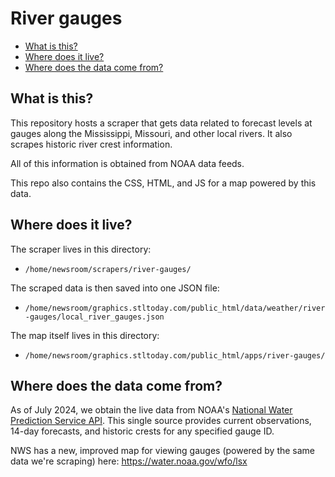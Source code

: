 River gauges
============

* [What is this?](#what-is-this)
* [Where does it live?](#where-does-it-live)
* [Where does the data come from?](#where-does-the-data-come-from)


What is this?
-------------

This repository hosts a scraper that gets data related to forecast levels at gauges along the Mississippi, Missouri, and other local rivers. It also scrapes historic river crest information.

All of this information is obtained from NOAA data feeds.

This repo also contains the CSS, HTML, and JS for a map powered by this data.


Where does it live?
-------------------

The scraper lives in this directory:

* `/home/newsroom/scrapers/river-gauges/`

The scraped data is then saved into one JSON file:

* `/home/newsroom/graphics.stltoday.com/public_html/data/weather/river-gauges/local_river_gauges.json`

The map itself lives in this directory:

* `/home/newsroom/graphics.stltoday.com/public_html/apps/river-gauges/`


Where does the data come from?
------------------------------

As of July 2024, we obtain the live data from NOAA's [National Water Prediction Service API](https://api.water.noaa.gov/nwps/v1/docs/). This single source provides current observations, 14-day forecasts, and historic crests for any specified gauge ID.

NWS has a new, improved map for viewing gauges (powered by the same data we're scraping) here:
https://water.noaa.gov/wfo/lsx



